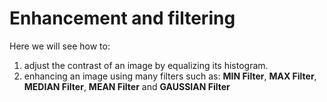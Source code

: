 # Enhancement and filtering
Here we will see how to: 

 1. adjust the contrast of an image by equalizing its histogram. 
2. enhancing an image using many filters such as: **MIN Filter**, **MAX Filter**, **MEDIAN Filter**, **MEAN Filter** and **GAUSSIAN Filter**

